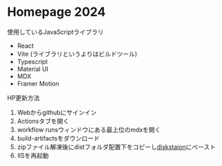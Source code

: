 # Homepage 2024

使用しているJavaScriptライブラリ
- React
- Vite (ライブラリというよりはビルドツール)
- Typescript
- Material UI
- MDX
- Framer Motion

HP更新方法
1. Webからgithubにサインイン
2. Actionsタブを開く
3. workflow runsウィンドウにある最上位のmdxを開く
4. build-artifactsをダウンロード
5. zipファイル解凍後にdistフォルダ配置下をコピーし[diskstaion](\\diskstation3\www\www\TTLabPage2024)にペースト
6. IISを再起動

